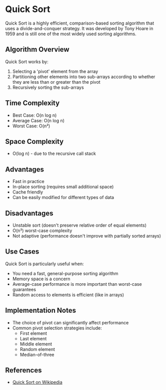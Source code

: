 # Quick Sort

Quick Sort is a highly efficient, comparison-based sorting algorithm that uses a divide-and-conquer strategy. It was developed by Tony Hoare in 1959 and is still one of the most widely used sorting algorithms.

## Algorithm Overview

Quick Sort works by:
1. Selecting a 'pivot' element from the array
2. Partitioning other elements into two sub-arrays according to whether they are less than or greater than the pivot
3. Recursively sorting the sub-arrays

## Time Complexity

- Best Case: O(n log n)
- Average Case: O(n log n)
- Worst Case: O(n²)

## Space Complexity

- O(log n) - due to the recursive call stack

## Advantages

- Fast in practice
- In-place sorting (requires small additional space)
- Cache friendly
- Can be easily modified for different types of data

## Disadvantages

- Unstable sort (doesn't preserve relative order of equal elements)
- O(n²) worst-case complexity
- Not adaptive (performance doesn't improve with partially sorted arrays)

## Use Cases

Quick Sort is particularly useful when:
- You need a fast, general-purpose sorting algorithm
- Memory space is a concern
- Average-case performance is more important than worst-case guarantees
- Random access to elements is efficient (like in arrays)

## Implementation Notes

- The choice of pivot can significantly affect performance
- Common pivot selection strategies include:
  - First element
  - Last element
  - Middle element
  - Random element
  - Median-of-three

## References

- [Quick Sort on Wikipedia](https://en.wikipedia.org/wiki/Quicksort)
